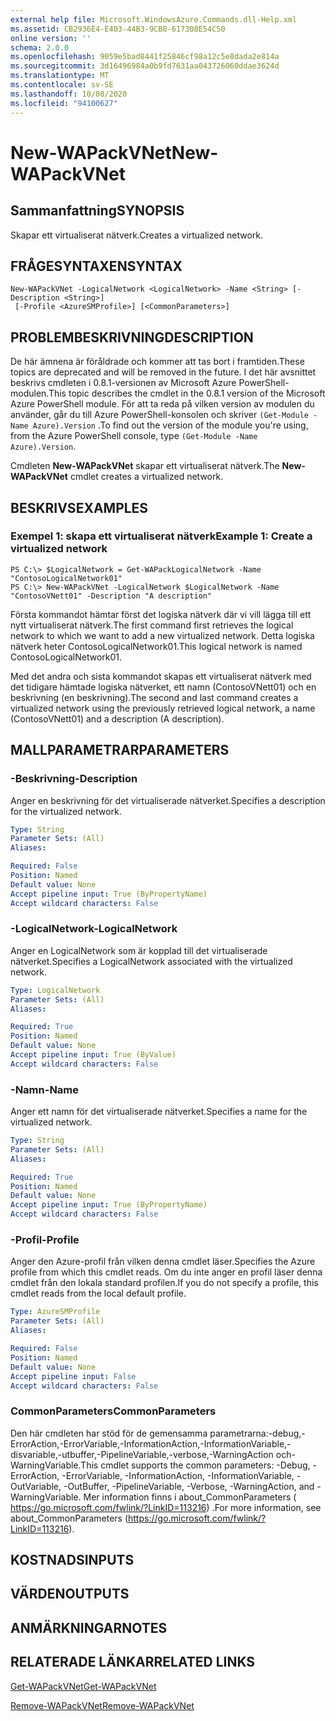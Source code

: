 ```yaml
---
external help file: Microsoft.WindowsAzure.Commands.dll-Help.xml
ms.assetid: CB2936E4-E403-44B3-9CB8-617308E54C50
online version: ''
schema: 2.0.0
ms.openlocfilehash: 9059e5bad8441f25846cf98a12c5e8dada2e814a
ms.sourcegitcommit: 3d16496984a0b9fd7631aa043726060ddae3624d
ms.translationtype: MT
ms.contentlocale: sv-SE
ms.lasthandoff: 10/08/2020
ms.locfileid: "94100627"
---
```

# <span data-ttu-id="271e4-101">New-WAPackVNet</span><span class="sxs-lookup"><span data-stu-id="271e4-101">New-WAPackVNet</span></span>

## <span data-ttu-id="271e4-102">Sammanfattning</span><span class="sxs-lookup"><span data-stu-id="271e4-102">SYNOPSIS</span></span>
<span data-ttu-id="271e4-103">Skapar ett virtualiserat nätverk.</span><span class="sxs-lookup"><span data-stu-id="271e4-103">Creates a virtualized network.</span></span>

## <span data-ttu-id="271e4-104">FRÅGESYNTAXEN</span><span class="sxs-lookup"><span data-stu-id="271e4-104">SYNTAX</span></span>

```
New-WAPackVNet -LogicalNetwork <LogicalNetwork> -Name <String> [-Description <String>]
 [-Profile <AzureSMProfile>] [<CommonParameters>]
```

## <span data-ttu-id="271e4-105">PROBLEMBESKRIVNING</span><span class="sxs-lookup"><span data-stu-id="271e4-105">DESCRIPTION</span></span>
<span data-ttu-id="271e4-106">De här ämnena är föråldrade och kommer att tas bort i framtiden.</span><span class="sxs-lookup"><span data-stu-id="271e4-106">These topics are deprecated and will be removed in the future.</span></span>
<span data-ttu-id="271e4-107">I det här avsnittet beskrivs cmdleten i 0.8.1-versionen av Microsoft Azure PowerShell-modulen.</span><span class="sxs-lookup"><span data-stu-id="271e4-107">This topic describes the cmdlet in the 0.8.1 version of the Microsoft Azure PowerShell module.</span></span>
<span data-ttu-id="271e4-108">För att ta reda på vilken version av modulen du använder, går du till Azure PowerShell-konsolen och skriver `(Get-Module -Name Azure).Version` .</span><span class="sxs-lookup"><span data-stu-id="271e4-108">To find out the version of the module you're using, from the Azure PowerShell console, type `(Get-Module -Name Azure).Version`.</span></span>

<span data-ttu-id="271e4-109">Cmdleten **New-WAPackVNet** skapar ett virtualiserat nätverk.</span><span class="sxs-lookup"><span data-stu-id="271e4-109">The **New-WAPackVNet** cmdlet creates a virtualized network.</span></span>

## <span data-ttu-id="271e4-110">BESKRIVS</span><span class="sxs-lookup"><span data-stu-id="271e4-110">EXAMPLES</span></span>

### <span data-ttu-id="271e4-111">Exempel 1: skapa ett virtualiserat nätverk</span><span class="sxs-lookup"><span data-stu-id="271e4-111">Example 1: Create a virtualized network</span></span>
```
PS C:\> $LogicalNetwork = Get-WAPackLogicalNetwork -Name "ContosoLogicalNetwork01"
PS C:\> New-WAPackVNet -LogicalNetwork $LogicalNetwork -Name "ContosoVNett01" -Description "A description"
```

<span data-ttu-id="271e4-112">Första kommandot hämtar först det logiska nätverk där vi vill lägga till ett nytt virtualiserat nätverk.</span><span class="sxs-lookup"><span data-stu-id="271e4-112">The first command first retrieves the logical network to which we want to add a new virtualized network.</span></span>
<span data-ttu-id="271e4-113">Detta logiska nätverk heter ContosoLogicalNetwork01.</span><span class="sxs-lookup"><span data-stu-id="271e4-113">This logical network is named ContosoLogicalNetwork01.</span></span>

<span data-ttu-id="271e4-114">Med det andra och sista kommandot skapas ett virtualiserat nätverk med det tidigare hämtade logiska nätverket, ett namn (ContosoVNett01) och en beskrivning (en beskrivning).</span><span class="sxs-lookup"><span data-stu-id="271e4-114">The second and last command creates a virtualized network using the previously retrieved logical network, a name (ContosoVNett01) and a description (A description).</span></span>

## <span data-ttu-id="271e4-115">MALLPARAMETRAR</span><span class="sxs-lookup"><span data-stu-id="271e4-115">PARAMETERS</span></span>

### <span data-ttu-id="271e4-116">-Beskrivning</span><span class="sxs-lookup"><span data-stu-id="271e4-116">-Description</span></span>
<span data-ttu-id="271e4-117">Anger en beskrivning för det virtualiserade nätverket.</span><span class="sxs-lookup"><span data-stu-id="271e4-117">Specifies a description for the virtualized network.</span></span>

```yaml
Type: String
Parameter Sets: (All)
Aliases:

Required: False
Position: Named
Default value: None
Accept pipeline input: True (ByPropertyName)
Accept wildcard characters: False
```

### <span data-ttu-id="271e4-118">-LogicalNetwork</span><span class="sxs-lookup"><span data-stu-id="271e4-118">-LogicalNetwork</span></span>
<span data-ttu-id="271e4-119">Anger en LogicalNetwork som är kopplad till det virtualiserade nätverket.</span><span class="sxs-lookup"><span data-stu-id="271e4-119">Specifies a LogicalNetwork associated with the virtualized network.</span></span>

```yaml
Type: LogicalNetwork
Parameter Sets: (All)
Aliases:

Required: True
Position: Named
Default value: None
Accept pipeline input: True (ByValue)
Accept wildcard characters: False
```

### <span data-ttu-id="271e4-120">-Namn</span><span class="sxs-lookup"><span data-stu-id="271e4-120">-Name</span></span>
<span data-ttu-id="271e4-121">Anger ett namn för det virtualiserade nätverket.</span><span class="sxs-lookup"><span data-stu-id="271e4-121">Specifies a name for the virtualized network.</span></span>

```yaml
Type: String
Parameter Sets: (All)
Aliases:

Required: True
Position: Named
Default value: None
Accept pipeline input: True (ByPropertyName)
Accept wildcard characters: False
```

### <span data-ttu-id="271e4-122">-Profil</span><span class="sxs-lookup"><span data-stu-id="271e4-122">-Profile</span></span>
<span data-ttu-id="271e4-123">Anger den Azure-profil från vilken denna cmdlet läser.</span><span class="sxs-lookup"><span data-stu-id="271e4-123">Specifies the Azure profile from which this cmdlet reads.</span></span>
<span data-ttu-id="271e4-124">Om du inte anger en profil läser denna cmdlet från den lokala standard profilen.</span><span class="sxs-lookup"><span data-stu-id="271e4-124">If you do not specify a profile, this cmdlet reads from the local default profile.</span></span>

```yaml
Type: AzureSMProfile
Parameter Sets: (All)
Aliases:

Required: False
Position: Named
Default value: None
Accept pipeline input: False
Accept wildcard characters: False
```

### <span data-ttu-id="271e4-125">CommonParameters</span><span class="sxs-lookup"><span data-stu-id="271e4-125">CommonParameters</span></span>
<span data-ttu-id="271e4-126">Den här cmdleten har stöd för de gemensamma parametrarna:-debug,-ErrorAction,-ErrorVariable,-InformationAction,-InformationVariable,-disvariable,-utbuffer,-PipelineVariable,-verbose,-WarningAction och-WarningVariable.</span><span class="sxs-lookup"><span data-stu-id="271e4-126">This cmdlet supports the common parameters: -Debug, -ErrorAction, -ErrorVariable, -InformationAction, -InformationVariable, -OutVariable, -OutBuffer, -PipelineVariable, -Verbose, -WarningAction, and -WarningVariable.</span></span> <span data-ttu-id="271e4-127">Mer information finns i about_CommonParameters ( https://go.microsoft.com/fwlink/?LinkID=113216) .</span><span class="sxs-lookup"><span data-stu-id="271e4-127">For more information, see about_CommonParameters (https://go.microsoft.com/fwlink/?LinkID=113216).</span></span>

## <span data-ttu-id="271e4-128">KOSTNADS</span><span class="sxs-lookup"><span data-stu-id="271e4-128">INPUTS</span></span>

## <span data-ttu-id="271e4-129">VÄRDEN</span><span class="sxs-lookup"><span data-stu-id="271e4-129">OUTPUTS</span></span>

## <span data-ttu-id="271e4-130">ANMÄRKNINGAR</span><span class="sxs-lookup"><span data-stu-id="271e4-130">NOTES</span></span>

## <span data-ttu-id="271e4-131">RELATERADE LÄNKAR</span><span class="sxs-lookup"><span data-stu-id="271e4-131">RELATED LINKS</span></span>

[<span data-ttu-id="271e4-132">Get-WAPackVNet</span><span class="sxs-lookup"><span data-stu-id="271e4-132">Get-WAPackVNet</span></span>](./Get-WAPackVNet.md)

[<span data-ttu-id="271e4-133">Remove-WAPackVNet</span><span class="sxs-lookup"><span data-stu-id="271e4-133">Remove-WAPackVNet</span></span>](./Remove-WAPackVNet.md)



